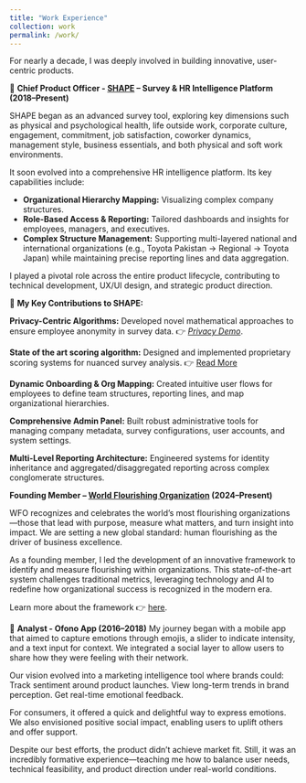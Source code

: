 ```yaml
---
title: "Work Experience"
collection: work
permalink: /work/
---
```


For nearly a decade, I was deeply involved in building innovative, user-centric products.

🔷 **Chief Product Officer - [SHAPE](https://shapepowered.com/) – Survey & HR Intelligence Platform (2018–Present)**

SHAPE began as an advanced survey tool, exploring key dimensions such as physical and psychological health, life outside work, corporate culture, engagement, commitment, job satisfaction, coworker dynamics, management style, business essentials, and both physical and soft work environments.

It soon evolved into a comprehensive HR intelligence platform. Its key capabilities include:
*   **Organizational Hierarchy Mapping:** Visualizing complex company structures.
*   **Role-Based Access & Reporting:** Tailored dashboards and insights for employees, managers, and executives.
*   **Complex Structure Management:** Supporting multi-layered national and international organizations (e.g., Toyota Pakistan → Regional → Toyota Japan) while maintaining precise reporting lines and data aggregation.

I played a pivotal role across the entire product lifecycle, contributing to technical development, UX/UI design, and strategic product direction.

🧠 **My Key Contributions to SHAPE:**

**Privacy-Centric Algorithms:** Developed novel mathematical approaches to ensure employee anonymity in survey data.
👉 *[Privacy Demo](https://razahashmi.github.io/files/privacy_demo.html#intro)*. 

**State of the art scoring algorithm:** Designed and implemented proprietary scoring systems for nuanced survey analysis. 👉 [Read More](https://razahashmi.github.io/files/SPS.html)

**Dynamic Onboarding & Org Mapping:** Created intuitive user flows for employees to define team structures, reporting lines, and map organizational hierarchies.

**Comprehensive Admin Panel:** Built robust administrative tools for managing company metadata, survey configurations, user accounts, and system settings.

 **Multi-Level Reporting Architecture:** Engineered systems for identity inheritance and aggregated/disaggregated reporting across complex conglomerate structures.


**Founding Member – [World Flourishing Organization](https://worldflourishing.org/) (2024–Present)**

WFO recognizes and celebrates the world’s most flourishing organizations—those that lead with purpose, measure what matters, and turn insight into impact. We are setting a new global standard: human flourishing as the driver of business excellence.

As a founding member, I led the development of an innovative framework to identify and measure flourishing within organizations. This state-of-the-art system challenges traditional metrics, leveraging technology and AI to redefine how organizational success is recognized in the modern era.

Learn more about the framework 👉 [here](https://razahashmi.github.io/files/WFOFramework.pdf).

🌟 **Analyst - Ofono App (2016–2018)**
My journey began with a mobile app that aimed to capture emotions through emojis, a slider to indicate intensity, and a text input for context. We integrated a social layer to allow users to share how they were feeling with their network.

Our vision evolved into a marketing intelligence tool where brands could:
Track sentiment around product launches.
View long-term trends in brand perception.
Get real-time emotional feedback.

For consumers, it offered a quick and delightful way to express emotions. We also envisioned positive social impact, enabling users to uplift others and offer support.

Despite our best efforts, the product didn’t achieve market fit. Still, it was an incredibly formative experience—teaching me how to balance user needs, technical feasibility, and product direction under real-world conditions.
